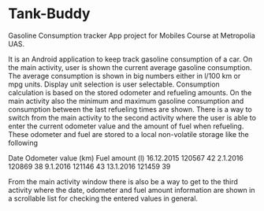 # Tank-Buddy
Gasoline Consumption tracker App project for Mobiles Course at Metropolia UAS.

It is an Android application to keep track gasoline consumption of a car.
On the main activity, user is shown the current average gasoline consumption. 
The average consumption is shown in big numbers either in l/100 km or mpg units. 
Display unit selection is user selectable. Consumption calculation is based on the stored odometer
and refueling amounts. On the main activity also the minimum and maximum gasoline
consumption and consumption between the last refueling times are shown.
There is a way to switch from the main activity to the second activity where the
user is able to enter the current odometer value and the amount of fuel when refueling.
These odometer and fuel are stored to a local non-volatile storage like the following

Date         Odometer value (km)  Fuel amount (l)
16.12.2015         120567             42
2.1.2016           120869             38
9.1.2016           121146             43
13.1.2016          121459             39

From the main activity window there is also be a way to get to the third activity
where the date, odometer and fuel amount information are shown in a scrollable list for
checking the entered values in general.


